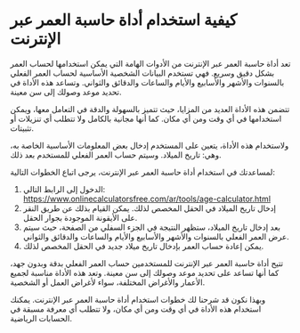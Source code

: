 كيفية استخدام أداة حاسبة العمر عبر الإنترنت
===========================================

تعد أداة حاسبة العمر عبر الإنترنت من الأدوات الهامة التي يمكن استخدامها لحساب العمر بشكل دقيق وسريع. فهي تستخدم البيانات الشخصية الأساسية لحساب العمر الفعلي بالسنوات والأشهر والأسابيع والأيام والساعات والدقائق والثواني. وتساعد هذه الأداة في تحديد موعد وصولك إلى سن معينة.

تتضمن هذه الأداة العديد من المزايا، حيث تتميز بالسهولة والدقة في التعامل معها، ويمكن استخدامها في أي وقت ومن أي مكان. كما أنها مجانية بالكامل ولا تتطلب أي تنزيلات أو تثبيتات.

ولاستخدام هذه الأداة، يتعين على المستخدم إدخال بعض المعلومات الأساسية الخاصة به، وهي: تاريخ الميلاد. وسيتم حساب العمر الفعلي للمستخدم بعد ذلك.

لمساعدتك في استخدام أداة حاسبة العمر عبر الإنترنت، يرجى اتباع الخطوات التالية:

1. الدخول إلى الرابط التالي: <https://www.onlinecalculatorsfree.com/ar/tools/age-calculator.html>
2. إدخال تاريخ الميلاد في الحقل المخصص لذلك. يمكن القيام بذلك عن طريق النقر على الأيقونة الموجودة بجوار الحقل.
3. بعد إدخال تاريخ الميلاد، ستظهر النتيجة في الجزء السفلي من الصفحة، حيث سيتم عرض العمر الفعلي بالسنوات والأشهر والأسابيع والأيام والساعات والدقائق والثواني.
4. يمكن إعادة حساب العمر بإدخال تاريخ ميلاد جديد في الحقل المخصص لذلك.

تتيح أداة حاسبة العمر عبر الإنترنت للمستخدمين حساب العمر الفعلي بدقة وبدون جهد، كما أنها تساعد على تحديد موعد وصولك إلى سن معينة. وتعد هذه الأداة مناسبة لجميع الأعمار والأغراض المختلفة، سواء لأغراض العمل أو الشخصية.

وبهذا نكون قد شرحنا لك خطوات استخدام أداة حاسبة العمر عبر الإنترنت. يمكنك استخدام هذه الأداة في أي وقت ومن أي مكان، ولا تتطلب أي معرفة مسبقة في الحسابات الرياضية.